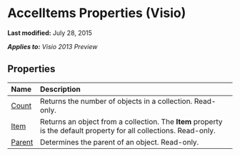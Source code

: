 
# AccelItems Properties (Visio)

 **Last modified:** July 28, 2015

 _**Applies to:** Visio 2013 Preview_

## Properties



|**Name**|**Description**|
|:-----|:-----|
| [Count](3ee99cdf-d727-9d6e-c390-db3d46222f6d.md)|Returns the number of objects in a collection. Read-only.|
| [Item](c6ac3d03-4b13-141f-d1fd-dfbf671435fd.md)|Returns an object from a collection. The  **Item** property is the default property for all collections. Read-only.|
| [Parent](e2da1e5c-c173-aab8-af6c-9cddfbf6449d.md)|Determines the parent of an object. Read-only.|
